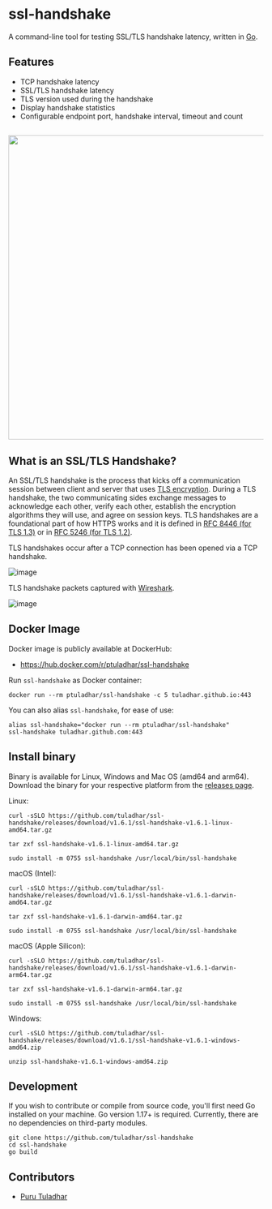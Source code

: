 # ssl-handshake
A command-line tool for testing SSL/TLS handshake latency, written in [Go](https://go.dev/).

## Features
* TCP handshake latency
* SSL/TLS handshake latency
* TLS version used during the handshake
* Display handshake statistics
* Configurable endpoint port, handshake interval, timeout and count

## 
<p align="center">
  <img width="600" src="https://github.com/tuladhar/ssl-handshake/blob/main/demo/ssl-handshake.svg">
</p>


## What is an SSL/TLS Handshake?
An SSL/TLS handshake is the process that kicks off a communication session between client and server that uses [TLS encryption](https://en.wikipedia.org/wiki/Transport_Layer_Security). During a TLS handshake, the two communicating sides exchange messages to acknowledge each other, verify each other, establish the encryption algorithms they will use, and agree on session keys. TLS handshakes are a foundational part of how HTTPS works and it is defined in [RFC 8446 (for TLS 1.3)](https://tools.ietf.org/html/rfc8446) or in [RFC 5246 (for TLS 1.2)](https://datatracker.ietf.org/doc/html/rfc5246).

TLS handshakes occur after a TCP connection has been opened via a TCP handshake. 

![image](https://user-images.githubusercontent.com/5674762/147405109-319358ff-8506-4383-8778-6961e99c4e99.png)

TLS handshake packets captured with [Wireshark](https://www.wireshark.org/).

![image](https://user-images.githubusercontent.com/5674762/147404043-7e6d983a-e9c5-4477-a8e2-3e054d4f861d.png)

## Docker Image

Docker image is publicly available at DockerHub:
* https://hub.docker.com/r/ptuladhar/ssl-handshake

Run `ssl-handshake` as Docker container:
```
docker run --rm ptuladhar/ssl-handshake -c 5 tuladhar.github.io:443
```
You can also alias `ssl-handshake`, for ease of use:
```
alias ssl-handshake="docker run --rm ptuladhar/ssl-handshake"
ssl-handshake tuladhar.github.com:443
```
## Install binary
Binary is available for Linux, Windows and Mac OS (amd64 and arm64). Download the binary for your respective platform from the [releases page](https://github.com/tuladhar/ssl-handshake/releases).

Linux:
```
curl -sSLO https://github.com/tuladhar/ssl-handshake/releases/download/v1.6.1/ssl-handshake-v1.6.1-linux-amd64.tar.gz
```
```
tar zxf ssl-handshake-v1.6.1-linux-amd64.tar.gz
```
```
sudo install -m 0755 ssl-handshake /usr/local/bin/ssl-handshake
```

macOS (Intel):
```
curl -sSLO https://github.com/tuladhar/ssl-handshake/releases/download/v1.6.1/ssl-handshake-v1.6.1-darwin-amd64.tar.gz
```
```
tar zxf ssl-handshake-v1.6.1-darwin-amd64.tar.gz
```
```
sudo install -m 0755 ssl-handshake /usr/local/bin/ssl-handshake
```

macOS (Apple Silicon):
```
curl -sSLO https://github.com/tuladhar/ssl-handshake/releases/download/v1.6.1/ssl-handshake-v1.6.1-darwin-arm64.tar.gz
```
```
tar zxf ssl-handshake-v1.6.1-darwin-arm64.tar.gz
```
```
sudo install -m 0755 ssl-handshake /usr/local/bin/ssl-handshake
```

Windows:
```
curl -sSLO https://github.com/tuladhar/ssl-handshake/releases/download/v1.6.1/ssl-handshake-v1.6.1-windows-amd64.zip
```
```
unzip ssl-handshake-v1.6.1-windows-amd64.zip
```

## Development

If you wish to contribute or compile from source code, you'll first need Go installed on your machine. Go version 1.17+ is required. Currently, there are no dependencies on third-party modules. 

```
git clone https://github.com/tuladhar/ssl-handshake
cd ssl-handshake 
go build
```

## Contributors
- [Puru Tuladhar](https://tuladhar.github.io)
